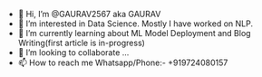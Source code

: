 - 👋 Hi, I’m @GAURAV2567 aka GAURAV
- 👀 I’m interested in Data Science. Mostly I have worked on NLP.
- 🌱 I’m currently learning about ML Model Deployment and Blog Writing(first article is in-progress)
- 💞️ I’m looking to collaborate ...
- 📫 How to reach me Whatsapp/Phone:- +919724080157

<!---
GAURAV2567/GAURAV2567 is a ✨ special ✨ repository because its `README.md` (this file) appears on your GitHub profile.
You can click the Preview link to take a look at your changes.
--->
